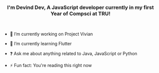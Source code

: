 ### <div align="center">I'm Devind Dev, A JavaScript developer currently in my first Year of Compsci at TRU!</div>  
<br>

- 🔭 I’m currently working on Project Vivian  
  

- 🌱 I’m currently learning Flutter   
  

- ❓ Ask me about anything related to Java, JavaScript or Python  
  

- ⚡ Fun fact: You're reading this right now  
  

<br/>  
